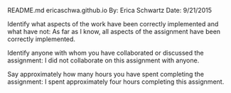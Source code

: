 README.md
ericaschwa.github.io
By: Erica Schwartz
Date: 9/21/2015

Identify what aspects of the work have been correctly implemented and what have not:
As far as I know, all aspects of the assignment have been correctly implemented.

Identify anyone with whom you have collaborated or discussed the assignment:
I did not collaborate on this assignment with anyone.

Say approximately how many hours you have spent completing the assignment:
I spent approximately four hours completing this assignment.
